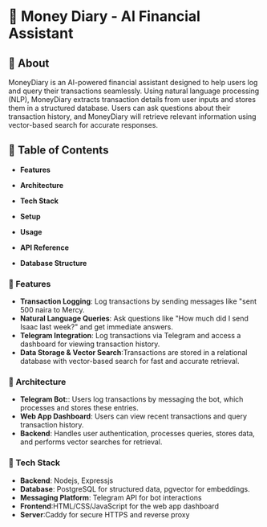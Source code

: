 # 🚀 Money Diary - AI Financial Assistant

## 🌟 About
MoneyDiary is an AI-powered financial assistant designed to help users log and query their transactions seamlessly. Using natural language processing (NLP), MoneyDiary extracts transaction details from user inputs and stores them in a structured database. Users can ask questions about their transaction history, and MoneyDiary will retrieve relevant information using vector-based search for accurate responses.

## 🌟 Table of Contents
- **Features**

- **Architecture**

- **Tech Stack**

- **Setup**

- **Usage**

- **API Reference**

- **Database Structure**

### 📅 Features
- **Transaction Logging**: Log transactions by sending messages like "sent 500 naira to Mercy.
- **Natural Language Queries**: Ask questions like "How much did I send Isaac last week?" and get immediate answers.
- **Telegram Integration**: Log transactions via Telegram and access a dashboard for viewing transaction history.
- **Data Storage & Vector Search**:Transactions are stored in a relational database with vector-based search for fast and accurate retrieval.

### 📅 Architecture
- **Telegram Bot:**: Users log transactions by messaging the bot, which processes and stores these entries.
- **Web App Dashboard**: Users can view recent transactions and query transaction history.
- **Backend**: Handles user authentication, processes queries, stores data, and performs vector searches for retrieval.

### 📅 Tech Stack
- **Backend**: Nodejs, Expressjs
- **Database**: PostgreSQL for structured data, pgvector for embeddings.
- **Messaging Platform**: Telegram API for bot interactions
- **Frontend**:HTML/CSS/JavaScript for the web app dashboard
- **Server**:Caddy for secure HTTPS and reverse proxy